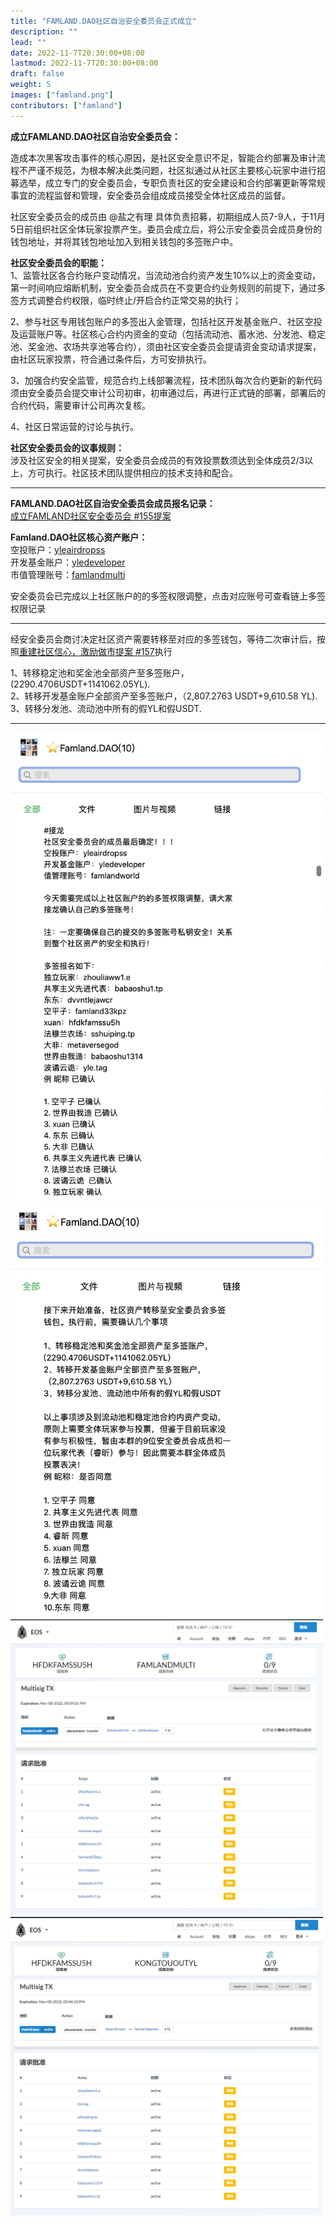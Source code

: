 ```yaml
---
title: "FAMLAND.DAO社区自治安全委员会正式成立"
description: ""
lead: ""
date: 2022-11-7T20:30:00+08:00
lastmod: 2022-11-7T20:30:00+08:00
draft: false
weight: 5
images: ["famland.png"]
contributors: ["famland"]
---
```

**成立FAMLAND.DAO社区自治安全委员会：**

造成本次黑客攻击事件的核心原因，是社区安全意识不足，智能合约部署及审计流程不严谨不规范，为根本解决此类问题，社区拟通过从社区主要核心玩家中进行招募选举，成立专门的安全委员会，专职负责社区的安全建设和合约部署更新等常规事宜的流程监督和管理，安全委员会组成成员接受全体社区成员的监督。

社区安全委员会的成员由 @盐之有理 具体负责招募，初期组成人员7-9人，于11月5日前组织社区全体玩家投票产生。委员会成立后，将公示安全委员会成员身份的钱包地址，并将其钱包地址加入到相关钱包的多签账户中。

**社区安全委员会的职能：**  
1、监管社区各合约账户变动情况，当流动池合约资产发生10%以上的资金变动，第一时间响应熔断机制，安全委员会成员在不变更合约业务规则的前提下，通过多签方式调整合约权限，临时终止/开启合约正常交易的执行；

2、参与社区专用钱包账户的多签出入金管理，包括社区开发基金账户、社区空投及运营账户等。社区核心合约内资金的变动（包括流动池、蓄水池、分发池、稳定池、奖金池、农场共享池等合约），须由社区安全委员会提请资金变动请求提案，由社区玩家投票，符合通过条件后，方可安排执行。

3、加强合约安全监管，规范合约上线部署流程，技术团队每次合约更新的新代码须由安全委员会提交审计公司初审，初审通过后，再进行正式链的部署，部署后的合约代码，需要审计公司再次复核。  

4、社区日常运营的讨论与执行。

**社区安全委员会的议事规则：**   
涉及社区安全的相关提案，安全委员会成员的有效投票数须达到全体成员2/3以上，方可执行。社区技术团队提供相应的技术支持和配合。  

***
**FAMLAND.DAO社区自治安全委员会成员报名记录：**  
[成立FAMLAND社区安全委员会 #155提案](https://github.com/famland/website/discussions/155)

**Famland.DAO社区核心资产账户：**  
空投账户：[yleairdropss](https://bloks.io/account/yleairdropss#keys)  
开发基金账户：[yledeveloper](https://bloks.io/account/yledeveloper#keys)  
市值管理账号：[famlandmulti](https://bloks.io/account/famlandmulti#keys)  

安全委员会已完成以上社区账户的的多签权限调整，点击对应账号可查看链上多签权限记录
***
经安全委员会商讨决定社区资产需要转移至对应的多签钱包，等待二次审计后，按照[重建社区信心，激励做市提案 #157](https://github.com/famland/website/discussions/157)执行

1、转移稳定池和奖金池全部资产至多签账户，(2290.4706USDT+1141062.05YL).  
2、转移开发基金账户全部资产至多签账户，（2,807.2763 USDT+9,610.58 YL).   
3、转移分发池、流动池中所有的假YL和假USDT.  

***
<img width="500" alt="image" src="1.jpg"> <img width="500" alt="image" src="2.jpg">
<img width="500" alt="image" src="3.png"> <img width="500" alt="image" src="4.png">
